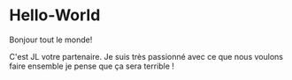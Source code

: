 # Hello-World

Bonjour tout le monde!

C'est JL votre partenaire.
Je suis très passionné avec ce que nous voulons faire ensemble je pense que ça sera terrible !
